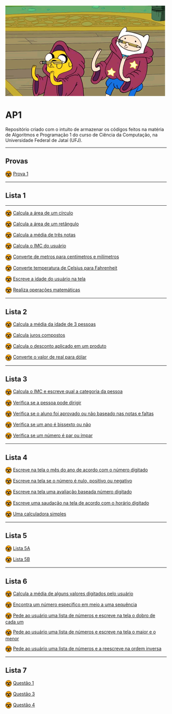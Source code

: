 ![maguinhos](https://github.com/AguineloP/Images/blob/af149a487a56e89884d7b52c901c8c6c80d45809/Adventure%20Time%201.gif)

# AP1
Repositório criado com o intuito de armazenar os códigos feitos na matéria de Algoritmos e Programação 1 do curso de Ciência da Computação, na Universidade Federal de Jataí (UFJ).
__________
## Provas 
<img src="https://github.com/AguineloP/Images/blob/af149a487a56e89884d7b52c901c8c6c80d45809/JAKE.png?raw=true" alt="Ícone" width="20" height="20" align="center"> [Prova 1](https://github.com/AguineloP/AP1/blob/5246757c194d4cd0ad9164311433889f466ef3dc/Provas/Prova1%20-%20AP1.c)
__________
## Lista 1
__________
<img src="https://github.com/AguineloP/Images/blob/af149a487a56e89884d7b52c901c8c6c80d45809/JAKE.png?raw=true" alt="Ícone" width="20" height="20" align = "center"> [Calcula a área de um círculo](https://github.com/AguineloP/AP1/blob/a280c82f984ba9fea1db241d79161ba13fe25017/Lista%201/c%C3%ADrculo.c)  

<img src="https://github.com/AguineloP/Images/blob/af149a487a56e89884d7b52c901c8c6c80d45809/JAKE.png?raw=true" alt="Ícone" width="20" height="20" align = "center"> [Calcula a área de um retângulo](https://github.com/AguineloP/AP1/blob/63d0ac3f23b70b213b1d7c32c6b0e8f94d9d74e8/Lista%201/ret%C3%A2ngulo.c)

<img src="https://github.com/AguineloP/Images/blob/af149a487a56e89884d7b52c901c8c6c80d45809/JAKE.png?raw=true" alt="Ícone" width="20" height="20" align = "center"> [Calcula a média de três notas](https://github.com/AguineloP/AP1/blob/a280c82f984ba9fea1db241d79161ba13fe25017/Lista%201/M%C3%A9diaNotas.c)

<img src="https://github.com/AguineloP/Images/blob/af149a487a56e89884d7b52c901c8c6c80d45809/JAKE.png?raw=true" alt="Ícone" width="20" height="20" align = "center"> [Calcula o IMC do usuário](https://github.com/AguineloP/AP1/blob/a280c82f984ba9fea1db241d79161ba13fe25017/Lista%201/IMC.c)

<img src="https://github.com/AguineloP/Images/blob/af149a487a56e89884d7b52c901c8c6c80d45809/JAKE.png?raw=true" alt="Ícone" width="20" height="20" align = "center"> [Converte de metros para centímetros e milímetros](https://github.com/AguineloP/AP1/blob/a280c82f984ba9fea1db241d79161ba13fe25017/Lista%201/escala.c)

<img src="https://github.com/AguineloP/Images/blob/af149a487a56e89884d7b52c901c8c6c80d45809/JAKE.png?raw=true" alt="Ícone" width="20" height="20" align = "center"> [Converte temperatura de Celsius para Fahrenheit](https://github.com/AguineloP/AP1/blob/abd16a892208e825de2fff031f5104033d109d2e/Lista%201/temperatura.c)

<img src="https://github.com/AguineloP/Images/blob/af149a487a56e89884d7b52c901c8c6c80d45809/JAKE.png?raw=true" alt="Ícone" width="20" height="20" align = "center"> [Escreve a idade do usuário na tela](https://github.com/AguineloP/AP1/blob/abd16a892208e825de2fff031f5104033d109d2e/Lista%201/idade.c)

<img src="https://github.com/AguineloP/Images/blob/af149a487a56e89884d7b52c901c8c6c80d45809/JAKE.png?raw=true" alt="Ícone" width="20" height="20" align = "center"> [Realiza operações matemáticas](https://github.com/AguineloP/AP1/blob/f089a85fa11f506745195577bbb10d71973df893/Lista%201/OpMat.c)

__________
## Lista 2
<img src="https://github.com/AguineloP/Images/blob/af149a487a56e89884d7b52c901c8c6c80d45809/JAKE.png?raw=true" alt="Ícone" width="20" height="20" align = "center"> [Calcula a média da idade de 3 pessoas](https://github.com/AguineloP/AP1/blob/ae65bfe035fa8136cff71dc8cbdf276b03432fed/Lista%202/m%C3%A9diaId.c)

<img src="https://github.com/AguineloP/Images/blob/af149a487a56e89884d7b52c901c8c6c80d45809/JAKE.png?raw=true" alt="Ícone" width="20" height="20" align = "center"> [Calcula juros compostos](https://github.com/AguineloP/AP1/blob/ae65bfe035fa8136cff71dc8cbdf276b03432fed/Lista%202/Juros.c)
 
<img src="https://github.com/AguineloP/Images/blob/af149a487a56e89884d7b52c901c8c6c80d45809/JAKE.png?raw=true" alt="Ícone" width="20" height="20" align = "center"> [Calcula o desconto aplicado em um produto](https://github.com/AguineloP/AP1/blob/2e7bc9276819e26222deab414844bcf0b9991abd/Lista%202/desconto.c)
   
<img src="https://github.com/AguineloP/Images/blob/af149a487a56e89884d7b52c901c8c6c80d45809/JAKE.png?raw=true" alt="Ícone" width="20" height="20" align = "center"> [Converte o valor de real para dólar](https://github.com/AguineloP/AP1/blob/5c4c1a5867eefd44d05acddbd78b4d96613945b0/Lista%202/dolar.c)

__________
## Lista 3

<img src="https://github.com/AguineloP/Images/blob/af149a487a56e89884d7b52c901c8c6c80d45809/JAKE.png?raw=true" alt="Ícone" width="20" height="20" align = "center"> [Calcula o IMC e escreve qual a categoria da pessoa](https://github.com/AguineloP/AP1/blob/7cf7a8464f0a347497de5913592fd1848306be6f/Lista%203/IMC2.c)

<img src="https://github.com/AguineloP/Images/blob/af149a487a56e89884d7b52c901c8c6c80d45809/JAKE.png?raw=true" alt="Ícone" width="20" height="20" align = "center"> [Verifica se a pessoa pode dirigir](https://github.com/AguineloP/AP1/blob/7cf7a8464f0a347497de5913592fd1848306be6f/Lista%203/carteira.c)

<img src="https://github.com/AguineloP/Images/blob/af149a487a56e89884d7b52c901c8c6c80d45809/JAKE.png?raw=true" alt="Ícone" width="20" height="20" align = "center"> [Verifica se o aluno foi aprovado ou não baseado nas notas e faltas](https://github.com/AguineloP/AP1/blob/7cf7a8464f0a347497de5913592fd1848306be6f/Lista%203/nota_Presen%C3%A7a.c)

<img src="https://github.com/AguineloP/Images/blob/af149a487a56e89884d7b52c901c8c6c80d45809/JAKE.png?raw=true" alt="Ícone" width="20" height="20" align = "center"> [Verifica se um ano é bissexto ou não](https://github.com/AguineloP/AP1/blob/7cf7a8464f0a347497de5913592fd1848306be6f/Lista%203/ano_Bissexto.c)

<img src="https://github.com/AguineloP/Images/blob/af149a487a56e89884d7b52c901c8c6c80d45809/JAKE.png?raw=true" alt="Ícone" width="20" height="20" align = "center"> [Verifica se um número é par ou ímpar](https://github.com/AguineloP/AP1/blob/7cf7a8464f0a347497de5913592fd1848306be6f/Lista%203/par_%C3%ADmpar.c)

__________
## Lista 4
<img src="https://github.com/AguineloP/Images/blob/af149a487a56e89884d7b52c901c8c6c80d45809/JAKE.png?raw=true" alt="Ícone" width="20" height="20" align = "center"> [Escreve na tela o mês do ano de acordo com o número digitado](https://github.com/AguineloP/AP1/blob/10e7ef3b5ab42d82a847f5ccf96356e41ec663ba/Lista%204/avalia%C3%A7%C3%A3o.c)

<img src="https://github.com/AguineloP/Images/blob/af149a487a56e89884d7b52c901c8c6c80d45809/JAKE.png?raw=true" alt="Ícone" width="20" height="20" align = "center"> [Escreve na tela se o número é nulo, positivo ou negativo](https://github.com/AguineloP/AP1/blob/10e7ef3b5ab42d82a847f5ccf96356e41ec663ba/Lista%204/pos_neg.c)
 
<img src="https://github.com/AguineloP/Images/blob/af149a487a56e89884d7b52c901c8c6c80d45809/JAKE.png?raw=true" alt="Ícone" width="20" height="20" align = "center"> [Escreve na tela uma avaliação baseada número digitado](https://github.com/AguineloP/AP1/blob/10e7ef3b5ab42d82a847f5ccf96356e41ec663ba/Lista%204/avalia%C3%A7%C3%A3o.c)

<img src="https://github.com/AguineloP/Images/blob/af149a487a56e89884d7b52c901c8c6c80d45809/JAKE.png?raw=true" alt="Ícone" width="20" height="20" align = "center"> [Escreve uma saudação na tela de acordo com o horário digitado](https://github.com/AguineloP/AP1/blob/10e7ef3b5ab42d82a847f5ccf96356e41ec663ba/Lista%204/hor%C3%A1rio.c)
 
<img src="https://github.com/AguineloP/Images/blob/af149a487a56e89884d7b52c901c8c6c80d45809/JAKE.png?raw=true" alt="Ícone" width="20" height="20" align = "center"> [Uma calculadora simples](https://github.com/AguineloP/AP1/blob/10e7ef3b5ab42d82a847f5ccf96356e41ec663ba/Lista%204/calculadora.c)

__________
## Lista 5
<img src="https://github.com/AguineloP/Images/blob/af149a487a56e89884d7b52c901c8c6c80d45809/JAKE.png?raw=true" alt="Ícone" width="20" height="20" align = "center"> [Lista 5A](https://github.com/AguineloP/AP1/blob/a75412fd97d5f4ee31076c6ba0a21605df3760a1/Lista%205/lista%20A.c)

<img src="https://github.com/AguineloP/Images/blob/af149a487a56e89884d7b52c901c8c6c80d45809/JAKE.png?raw=true" alt="Ícone" width="20" height="20" align = "center"> [Lista 5B](https://github.com/AguineloP/AP1/blob/a75412fd97d5f4ee31076c6ba0a21605df3760a1/Lista%205/lista%20B.c)

__________
## Lista 6
<img src="https://github.com/AguineloP/Images/blob/af149a487a56e89884d7b52c901c8c6c80d45809/JAKE.png?raw=true" alt="Ícone" width="20" height="20" align = "center"> [Calcula a média de alguns valores digitados pelo usuário](https://github.com/AguineloP/AP1/blob/8b8a3cbdf1535e46c4545c6479bf5ed4418d0a49/Lista%206/media_vetor.c)

<img src="https://github.com/AguineloP/Images/blob/af149a487a56e89884d7b52c901c8c6c80d45809/JAKE.png?raw=true" alt="Ícone" width="20" height="20" align = "center"> [Encontra um número específico em meio a uma sequência](https://github.com/AguineloP/AP1/blob/8b8a3cbdf1535e46c4545c6479bf5ed4418d0a49/Lista%206/encontrar_numero.c)

<img src="https://github.com/AguineloP/Images/blob/af149a487a56e89884d7b52c901c8c6c80d45809/JAKE.png?raw=true" alt="Ícone" width="20" height="20" align = "center"> [Pede ao usuário uma lista de números e escreve na tela o dobro de cada um](https://github.com/AguineloP/AP1/blob/8b8a3cbdf1535e46c4545c6479bf5ed4418d0a49/Lista%206/dobro.c)

<img src="https://github.com/AguineloP/Images/blob/af149a487a56e89884d7b52c901c8c6c80d45809/JAKE.png?raw=true" alt="Ícone" width="20" height="20" align = "center"> [Pede ao usuário uma lista de números e escreve na tela o maior e o menor](https://github.com/AguineloP/AP1/blob/8b8a3cbdf1535e46c4545c6479bf5ed4418d0a49/Lista%206/maior_menor.c)

<img src="https://github.com/AguineloP/Images/blob/af149a487a56e89884d7b52c901c8c6c80d45809/JAKE.png?raw=true" alt="Ícone" width="20" height="20" align = "center"> [Pede ao usuário uma lista de números e a reescreve na ordem inversa](https://github.com/AguineloP/AP1/blob/8b8a3cbdf1535e46c4545c6479bf5ed4418d0a49/Lista%206/ordem_inversa.c)

__________
## Lista 7
<img src="https://github.com/AguineloP/Images/blob/af149a487a56e89884d7b52c901c8c6c80d45809/JAKE.png?raw=true" alt="Ícone" width="20" height="20" align = "center"> [Questão 1](https://github.com/AguineloP/AP1/blob/94856193f7fb3a5974b46cfa331210d057a8e076/Lista%207/Quest%C3%A3o1.c)

<!--<img src="https://github.com/AguineloP/Images/blob/af149a487a56e89884d7b52c901c8c6c80d45809/JAKE.png?raw=true" alt="Ícone" width="20" height="20" align = "center"> [Questão 2](https://github.com/AguineloP/AP1/blob/8b8a3cbdf1535e46c4545c6479bf5ed4418d0a49/Lista%206/encontrar_numero.c)-->

<img src="https://github.com/AguineloP/Images/blob/af149a487a56e89884d7b52c901c8c6c80d45809/JAKE.png?raw=true" alt="Ícone" width="20" height="20" align = "center"> [Questão 3](https://github.com/AguineloP/AP1/blob/94856193f7fb3a5974b46cfa331210d057a8e076/Lista%207/Quest%C3%A3o3.c)

<img src="https://github.com/AguineloP/Images/blob/af149a487a56e89884d7b52c901c8c6c80d45809/JAKE.png?raw=true" alt="Ícone" width="20" height="20" align = "center"> [Questão 4](https://github.com/AguineloP/AP1/blob/94856193f7fb3a5974b46cfa331210d057a8e076/Lista%207/Quest%C3%A3o4.c)
